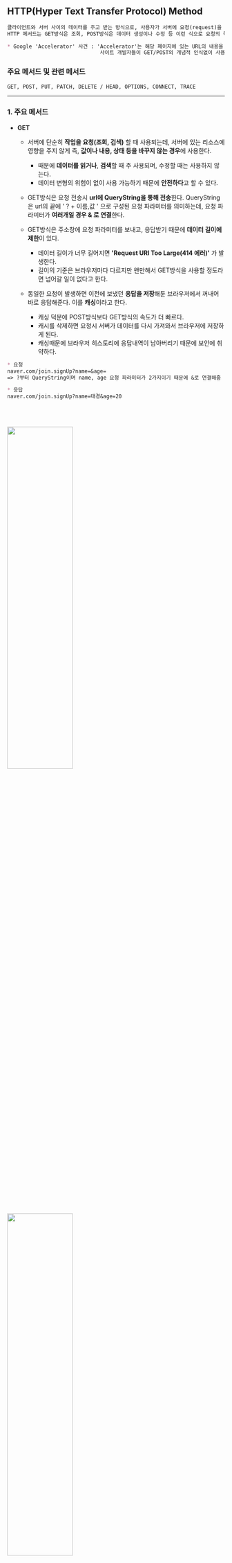 ## HTTP(Hyper Text Transfer Protocol) Method
```markdown
클라이언트와 서버 사이의 데이터를 주고 받는 방식으로, 사용자가 서버에 요청(request)을 하면 서버는 이에 맞는 응답(response)을 보내준다.
HTTP 메서드는 GET방식은 조회, POST방식은 데이터 생성이나 수정 등 이런 식으로 요청의 목적을 명확하게 표현하는 것에 중점을 두고 있다.

* Google 'Accelerator' 사건 : 'Accelerator'는 해당 페이지에 있는 URL의 내용을 미리 가져오는 것으로 웹페이지의 전환을 빠르게 해주기 위해 개발되었는데,
                              사이트 개발자들이 GET/POST의 개념적 인식없이 사용한 탓에 엉뚱한 데이터가 삭제되는 등의 문제가 발생한 사건
```

### 주요 메서드 및 관련 메서드
```markdown
GET, POST, PUT, PATCH, DELETE / HEAD, OPTIONS, CONNECT, TRACE
```

---

### 1. 주요 메서드

- **GET**
  - 서버에 단순히 **작업을 요청(조회, 검색)** 할 때 사용되는데, 서버에 있는 리소스에 영향을 주지 않게 즉, **값이나 내용, 상태 등을 바꾸지 않는 경우**에 사용한다.
      * 때문에 **데이터를 읽거나**, **검색**할 때 주 사용되며, 수정할 때는 사용하지 않는다.
      * 데이터 변형의 위험이 없이 사용 가능하기 때문에 **안전하다**고 할 수 있다. 
      
  - GET방식은 요청 전송시 **url에 QueryString을 통해 전송**한다. QueryString은 url의 끝에 ' ? + 이름,값 ' 으로 구성된 요청 파라미터를 의미하는데, 요청 파라미터가 **여러개일 경우 & 로 연결**한다.

  - GET방식은 주소창에 요청 파라미터를 보내고, 응답받기 때문에 **데이터 길이에 제한**이 있다.
      * 데이터 길이가 너무 길어지면 **'Request URI Too Large(414 에러)'** 가 발생한다.
      * 길이의 기준은 브라우저마다 다르지만 왠만해서 GET방식을 사용할 정도라면 넘어갈 일이 없다고 한다.

  - 동일한 요청이 발생하면 이전에 보냈던 **응답을 저장**해둔 브라우저에서 꺼내어 바로 응답해준다. 이를 **캐싱**이라고 한다.
      * 캐싱 덕분에 POST방식보다 GET방식의 속도가 더 빠르다.
      * 캐시를 삭제하면 요청시 서버가 데이터를 다시 가져와서 브라우저에 저장하게 된다.
      * 캐싱때문에 브라우저 히스토리에 응답내역이 남아버리기 때문에 보안에 취약하다.

```markdown
* 요청
naver.com/join.signUp?name=&age=
=> ?부터 QueryString이며 name, age 요청 파라미터가 2가지이기 때문에 &로 연결해줌

* 응답 
naver.com/join.signUp?name=태경&age=20
```

<br /> <br />

<img src="https://velog.velcdn.com/images%2Fwoply%2Fpost%2Fb95cadbe-757e-4c9d-b287-7fef984addda%2Fimage.png" width="55%" height="45%"/>

<br /><br />

<img src="https://velog.velcdn.com/images%2Fwoply%2Fpost%2F1ae3d175-c2fc-43f6-875f-8db56de7fde5%2Fimage.png" width="55%" height="45%"/>

<br /><br />

<img src="https://velog.velcdn.com/images%2Fwoply%2Fpost%2Fe78d9d52-1d49-47ac-9ad5-587ad9dd67ce%2Fimage.png" width="55%" height="45%"/>

<br /> <hr /> <br />


- **POST**
  - 주로 서버의 **리소스를 새로 생성**하거나, **업데이트**할 때 사용한다.
    * 회원가입(계정 생성), 글 작성(글 생성), 프로필 정보 변경(정보 업데이트)

  - 데이터를 URL의 **Body를 통해 서버로 요청 데이터를 전달**해주는데, URL에 데이터 값이 표시 되지 않기 때문에 **길이의 제한 없이** 데이터를 전송할 수 있다.

  - 전송한 데이터가 URL에 드러나진 않지만, 개발자 툴에서 요청 내용 확인 가능함으로 **민감한 내용은 암호화**하여 보내주는 것이 좋다.
    * 즉, GET방식 보다 보안이 좀 더 나을 수 있지만, 안전하다고 할 수는 없다.

  - POST의 결과 값으로 새로운 리소스가 생성되지 않을 수도 있는데, 데이터 업데이트(상태 변경), 트랜잭션 처리 등의 경우 발생한다.
    * 프로필 정보 수정 : 수정되는 내용이 기존 내용에 덮어씌워짐
    * 트랜잭션 처리 : 여러가지 작업이 순서대로 수행되며 전부 다 정상처리 되는 경우를 말함
    
  - POST로 조회시 기술적으로 **캐싱은 가능하지만**, 캐싱하기에 어려운 문제가 있기 때문에 **권장하지 않는다.**
    * POST방식은 서버 상태를 변경하는 작업이 이루어지는데 **캐싱이 되어 버리면 이 요청에서 실제 변경이 발생되지 않거나 동일한 변경이 반복적으로 이루어질 수 있다.**
    * 때문에 POST방식은 기본적으로 캐싱되지 않고, **매번 서버에 직접 요청이 전달**된다.


<br /> <br />

<img src="https://velog.velcdn.com/images%2Fwoply%2Fpost%2F7e9d26c9-c3ac-4f22-8d0a-82de9de92c20%2Fimage.png" width="55%" height="45%"/>

<br />

<img src="https://velog.velcdn.com/images%2Fwoply%2Fpost%2Fddb5d0c9-e6c5-41a0-b315-5d0d6310879b%2Fimage.png" width="55%" height="45%"/>

<br />

<img src="https://velog.velcdn.com/images%2Fwoply%2Fpost%2Fe335a4e7-17bc-4830-a662-13a23d1f9738%2Fimage.png" width="55%" height="45%"/>

<br /> <hr /> <br />


- **PUT** 
  - **새로운 리소스를 생성**하거나, 기존의 리소스를 수정할 때 사용한다.
    * 일부를 수정할 때는 사용하지 않으며, **전체 리소스를 수정**할 때 사용한다.
    * 만약 일부 리소스만을 변경하려고 할 경우에는 전체 내용 중에서 요청 받아 응답하여준 결과 값만이 남게 된다.

  - PUT은 클라이언트가 **해당 리소스의 위치가 어디 담겨있는지 알고 URL뒤에 지정**하여 사용한다.
    * 혹시라도 기존에 해당 리소스가 없을 경우에는 새로 생성하여 넣어준다.

  - HTTP 요청의 **본문(body)에 포함된 데이터를 사용**하기 때문에 **여러 형태로 전달**되어 진다.
    * JSON, XML, text/plain 등 다양한 형식으로 사용 가능하다.

    ```java
      * 기존 데이터
      url: /users    
      {
          "name":"TaeGyoung"
          "address":"daejeon"
      }

      * 수정할 데이터
      url: /users/info 
      {
          "name":"IU"
          "address":"Seoul"
      }  

      * 요청받은 body값으로 덮어씌워져서(생성되어) 수정된 데이터 값                  
      {
          "name":"IU"
          "address":"Seoul"
      }
    ```
 
  <br />

- **PATCH** 
  - **일부 리소스를 수정**할 때 사용한다.
    * 전체 리소스를 수정하게 되면 요청 및 응답에 **불 필요한 데이터를 전송**할 가능성이 높고, **서버는 전체 리소스를 재구성**해야 함으로 **더 많은 처리 과정이 필요**하게 되기 때문에 일부 리소스만 변경 하는 것이다.

  - 클라이언트가 **해당 리소스의 위치가 어디 담겨있는지 알고 URL뒤에 지정**하여 사용한다. 

  - PATCH를 지원하지 않는 서버가 있는 경우도 있기 때문에 권장하지 않고, 수정시에는 주로 POST를 쓴다.
  
  ```java
    * 기존 데이터
    url: /users
    {
        "name":"IU"
        "address":"Seoul"
    }

    * address 값만 변경
    url: /users/info 
    {
        "address":"JeJu"
    }

    * 변경된 결과 값
        {
            "name":"IU"
            "address":"JeJu"
        }
  ```

<br />

- **DELETE** 
  - 요청 받은 리소스를 삭제할 때 사용한다.
    * 클라이언트가 **해당 리소스의 위치가 어디 담겨있는지 알고 URL뒤에 지정**하여 사용

  - ① 삭제 요청을 하게 되면 ② 서버에서 해당 리소스 존재여부를 확인하고 ③ 삭제 권한 확인 후 삭제 작업 수행 함
    * 삭제 성공시 서버는 200번대의 성공 상태 코드 응답


---

### 2. 기타메서드

- HEAD : GET방식과 비슷하지만, 실제 문서를 요청하는 것이 아니라, 문서의 정보를 요청하는 것이다. 응답 메세지에는 본문(body)없이 HTTP 헤더만 보낸다.

- OPTIONS : 서버가 지원하는 HTTP 메소드를 확인하기 위한 요청
     * 특정 리소스에 대해 어떤 메서드를 허용하는지 확인함
     * CORS(Cross-Origin Resource Sharing) 정책으로 인해 브라우저가 알아서 OPTIONS 요청을 보내고 허용된 HTTP 메소드를 확인함
  
  ```java
    * 보내는 요청
    OPTIONS /example/resource HTTP/1.1
    Host: example.com


    * 받은 응답(허용되는 메소드 목록)
    HTTP/1.1 200 OK
    Allow: GET, POST, PUT, DELETE
  ```

- TRACE : 클라이언트가 보낸 요청을 서버에게 되묻는 요청
    * 웹 서버와 클라이언트 간의 통신 문제를 진단
    * 주로 디버깅 목적으로 사용
    * 서버는 보낸 요청의 헤더와 본문을 그대로 응답하기 때문에 내용 확인 가능 => 요청이 서버에 어떻게 도달하고 처리되는지 확인 가능
    * 중요한 정보 노출 가능성 ↑
    * 보안상의 문제 발생(보안 취약점으로 간주)
    * 실제 운영 환경에서는 대부분 비활성화되어 있음

- CONNECT : 프록시 서버와 클라이언트 간의 통신을 보호하기 위해 사용(터널을 설정하기 위해)
    * CONNECT요청을 보내면 프록시 서버는 해당 호스트와 포트로의 TCP 연결을 설정하고 클라이언트와 웹 서버 간에 터널을 형성해 줌
    * 형성된 터널을 통해 클라이언트는 웹 서버와 안전한 연결을 설정하고, 프록시 서버를 통해 데이터를 안전하게 전송할 수 있게 됨
    * 일반적인 웹 요청과는 다소 다른 용도로 사용되고 있음


<br /> <hr /> <br />

### 3. 멱등성

- **멱등성** 
    * 연산을 여러 번 적용해도 결과가 달라지지 않는 성질을 의미한다.
    * 즉, 같은 요청을 계속 보내도 결과 값은 변하지 않는 것을 말하며, GET, PUT, DELETE 가 여기에 속한다.
    
- **멱등성의 기준**
    * '상태 코드'가 아닌 **'서버에 미치는 영향이 동일한가?'** 를 기준으로 본다. 즉, **결과 값이 같게 출력되는지 확인**하면 되는 것이다.

```text
* 예시
- GET의 경우는 대부분 단순히 값을 읽어오고 있는 메서드이기 때문에 여러번 조회하여도 결과 값이 달라지는 경우는 없다.
- PUT은 같은 리소스로 덮어씌워져서 수정되기 때문에 여러번 호출해도 결과 값이 달라지지 않는다.
- DELETE도 여러 번 호출해도 삭제된 리소스의 값은 변하지 않는다.
    * 처음 삭제시 성공 응답(200)을 받지만, 계속해서 요청을 보내게 되면 에러 응답(404)을 받는다.
    하지만 멱등성의 기준은 '상태 코드'가 아닌 '서버에 미치는 영향이 동일한가?' 이기 때문에 멱등하다고 할 수 있는 것이다. (= 결과 값에 영향이 없음)
```

- **외부요인의 영향**
  * 중간에 외부요인이 끼어들어 리소스를 변경하게 되면, 요청의 결과가 달라질 수 있기 때문에 멱등성이 깨지는 상황이다. 즉, 외부요인에 의해 리소스가 변경되었기 때문에 멱등하지 않아진다.
  * 멱등성을 보장하기 위해서는 외부 요인에 의한 영향을 최소화해아 한다.

<br />

### 4. 안정성 및 캐싱

* 안정성 : 한 번을 호출하든 여러 번을 호출하든 리소스에 **수정이 발생하지 않는 속성**을 의미한다.
```markdown
-  안전한 메소드 : (리소스를 변경하지 않으므로)
  * GET 메소드

- 안전하지 않는 메소드 : (리소스를 변경시키므로)
  * POST, PUT, PATCH, DELETE 메소드 

** 즉, 안전은 리소스가 변하는지 변하지 않는지 파악할 뿐 다른 사항은 고려하지 않음
```

<br />

* 캐 싱 : 요청에 대한 응답을 서버로 부터 1회 받고, 브라우저에 저장되어 있는 것을 의미하며, 추후에 같은 요청을 하였을 때 브라우저에서 요청에 대한 응답을 꺼내어 보여주는 것이다.

<br />

**<정리 >**
메소드명 | 안전성 | 멱등성 | 캐시가능
:--- | :---: | :---: | :---: |
**GET** | <span style="color:red">O<span/> | <span style="color:red">O<span/> | <span style="color:red">O<span/>
**POST** | X | X | X
**PUT** | X | <span style="color:red">O<span/> | X  
**DELETE** | X | <span style="color:red">O<span/> | X 



<!-- 
 ** CORS (Cross-Origin Resource Sharing) : 브라우저에서 실행되는 클라이언트 측에서 발생하는 보안 정책으로, 스크립트에서 한 출처(origin)의 리소스가 다른 출처의 리소스와 상호 작용하는 것을 제한함
 ** 지정된 url의 주소 값이 동일 할 경우 = " /user/{id} " or " /user/** "
 ** URL(Uniform Resource Locator)은 Resource의 정확한 위치 정보(파일의 위치)를 나타냄으로 URL을 통해 Resource가 어디에 있는지 어떻게 접근할 수 있는지 알 수 있다. 

 - **POST와 PUT의 차이점**
  - POST는 새로운 데이터를 생성해 낼 수 있지만, PUT은 사용자가 데이터를 지정하여 해당 리소스를 수정하는 것
  - POST는 요청시마다 데이터를 생성함 / PUT은 같은 요청을 반복해도 같은 결과 값을 얻음 <br />
    * 그렇다고 해서 PUT이 캐싱이 되는건 아님! 요청된 자원을? 상태를? 실시간으로 업데이트 해야 하기 때문에!!

 리소스의 위치를 옮기면 해당 URL을 더 이상 사용할 수 없게 됨
```
원래의 주소값에서  => notion.so/tg0100/10
이 주소로 변경할 경우 => notion.so/tg0100/1234
원래의 주소 값인 'notion.so/tg0100/10' 로 접속했을 때 찾을 수 없는 페이지로 뜨게 됨
```

** **URI와 URL 구분하는 방법** <br/>
URI 는 통합 자원 식별자로 주소에 식별자가 있으면 URI <br />
URL은 리소스 주소를 나타내므로 리소스 위치까지만 나타내면 URL

``` 
https://hstory0208.tistory.com/category

hstory0208.tistory.com 에서 category 라는 경로를 나타냅니다.
category는 리소스의 실제 위치이므로 이 주소는 URL 입니다.
 

https://hstory0208.tistory.com/category/12

hstory0208.tistory.com 에서 category 라는 자원의 경로를 나타내는 부분까진 URL 이지만
/12 는 식별자 이므로 https://hstory0208.tistory.com/category URL을 포함한 URI라고 할 수 있습니다.
 

https://hstory0208.tistory.com/category?page=12

위와 마찬가지로 https://hstory0208.tistory.com/category 까지는 자원의 실제 위치를 나타내기 때문에 URL이고, 뒤의 query ( ?page=12 ) 가 붙었으므로 https://hstory0208.tistory.com/category URL을 포함한 URI 입니다.
```

<br />

```java
@Controller
public class UserController {

    @Autowired
    private UserService userService;

    @RequestMapping(value = "/user/{id}", method = RequestMethod.GET)
    public ModelAndView getUser(@PathVariable Long id) {
        User user = userService.getUserById(id);
        ModelAndView modelAndView = new ModelAndView();
        modelAndView.addObject("user", user);
        modelAndView.setViewName("userDetailPage"); // 이동할 JSP 페이지 설정
        return modelAndView;
    }

    @RequestMapping(value = "/user/{id}", method = RequestMethod.DELETE)
    public String deleteUser(@PathVariable Long id) {
        userService.deleteUser(id);
        return "redirect:/user/list"; // 삭제 후 이동할 URL 설정
    }

    // 다른 컨트롤러 메소드들도 동일한 방식으로 JSP 페이지 설정
}

``` -->
